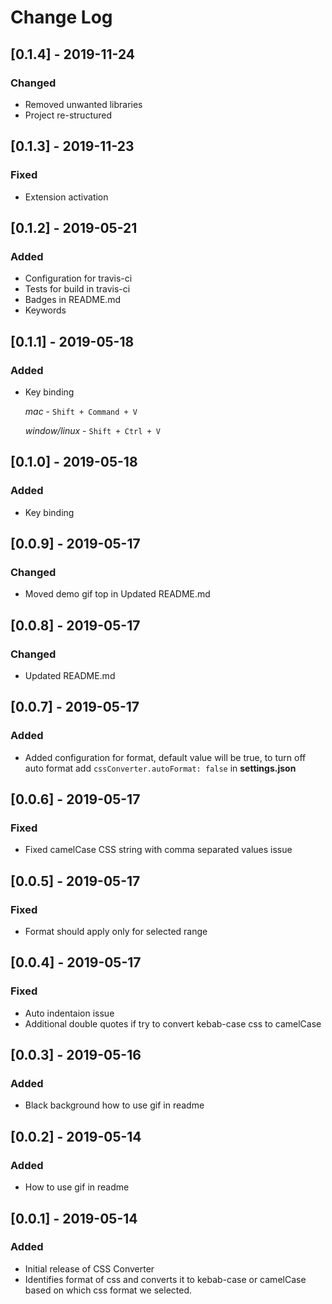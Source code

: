 # Change Log

## [0.1.4] - 2019-11-24
### Changed
- Removed unwanted libraries
- Project re-structured

## [0.1.3] - 2019-11-23
### Fixed
- Extension activation

## [0.1.2] - 2019-05-21
### Added
- Configuration for travis-ci
- Tests for build in travis-ci
- Badges in README.md
- Keywords

## [0.1.1] - 2019-05-18
### Added
- Key binding

  *mac* - `Shift + Command + V`

  *window/linux* - `Shift + Ctrl + V`

## [0.1.0] - 2019-05-18
### Added
- Key binding

## [0.0.9] - 2019-05-17
### Changed
- Moved demo gif top in Updated README.md

## [0.0.8] - 2019-05-17
### Changed
- Updated README.md

## [0.0.7] - 2019-05-17
### Added
- Added configuration for format, default value will be true, to turn off auto format add `cssConverter.autoFormat: false` in **settings.json**

## [0.0.6] - 2019-05-17
### Fixed
- Fixed camelCase CSS string with comma separated values issue

## [0.0.5] - 2019-05-17
### Fixed
- Format should apply only for selected range

## [0.0.4] - 2019-05-17
### Fixed
- Auto indentaion issue
- Additional double quotes if try to convert kebab-case css to camelCase

## [0.0.3] - 2019-05-16
### Added
- Black background how to use gif in readme

## [0.0.2] - 2019-05-14
### Added
- How to use gif in readme

## [0.0.1] - 2019-05-14
### Added
- Initial release of CSS Converter
- Identifies format of css and converts it to kebab-case or camelCase based on which css format we selected.
